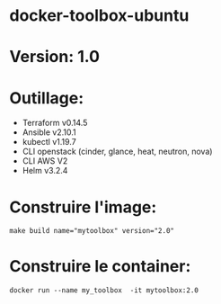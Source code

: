 # docker-toolbox-ubuntu
# Version: 1.0

# Outillage:  
- Terraform v0.14.5
- Ansible v2.10.1
- kubectl v1.19.7 
- CLI openstack (cinder, glance, heat, neutron, nova)
- CLI AWS V2
- Helm v3.2.4

# Construire l'image:  
```
make build name="mytoolbox" version="2.0"
```
# Construire le container:
`docker run --name my_toolbox  -it mytoolbox:2.0 `

